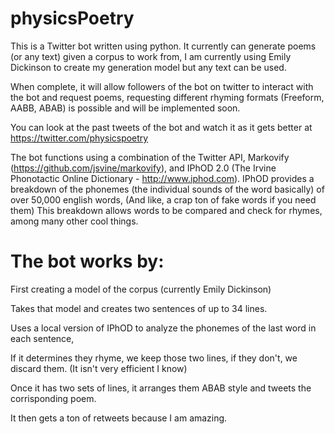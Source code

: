 # physicsPoetry

This is a Twitter bot written using python. It currently can generate poems (or any text) given a corpus 
to work from, I am currently using Emily Dickinson to create my generation model but any text can be used.

When complete, it will allow followers of the bot on twitter to interact with the bot and request poems, 
requesting different rhyming formats (Freeform, AABB, ABAB) is possible and will be implemented soon.

You can look at the past tweets of the bot and watch it as it gets better at https://twitter.com/physicspoetry

The bot functions using a combination of the Twitter API, Markovify (https://github.com/jsvine/markovify), and IPhOD 2.0
(The Irvine Phonotactic Online Dictionary - http://www.iphod.com). IPhOD provides a breakdown of the phonemes (the 
individual sounds of the word basically) of over 50,000 english words, (And like, a crap ton of fake words if you
need them) This breakdown allows words to be compared and check for rhymes, among many other cool things.

# The bot works by:

First creating a model of the corpus (currently Emily Dickinson) 

Takes that model and creates two sentences of up to 34 lines. 

Uses a local version of IPhOD to analyze the phonemes of the last word in each sentence, 

If it determines they rhyme, we keep those two lines, if they don't, we discard them. (It isn't very 
efficient I know)

Once it has two sets of lines, it arranges them ABAB style and tweets the corrisponding poem.

It then gets a ton of retweets because I am amazing.
